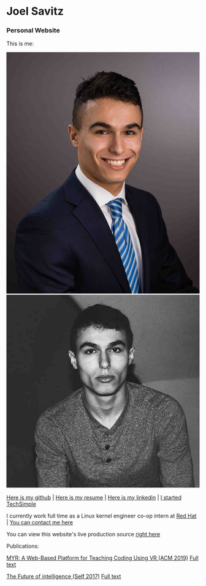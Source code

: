 # Joel Savitz
### Personal Website

This is me:

[![oops, the image link is broken!](me25.jpg)](me.jpg)
[![oops, the image link is broken!](also_me25.jpg)](also_me.jpg)

[Here is my github](https://github.com/theyoyojo) | 
[Here is my resume](./resume.pdf) |
[Here is my linkedin](https://www.linkedin.com/in/joelsavitz/) |
[I started TechSimple](http://techsimple.co)

I currently work full time as a Linux kernel engineer co-op intern at [Red Hat](https://redhat.com) | [You can contact me here](mailto:joelsavitz@gmail.com)

You can view this website's live production source [right here](https://github.com/theyoyojo/joelsavitz.com)

Publications:

[MYR: A Web-Based Platform for Teaching Coding Using VR (ACM 2019)](https://dl.acm.org/citation.cfm?id=3287482) [Full text](berns_et_al.pdf)

[The Future of intelligence (Self 2017)](ai.html) [Full text](the_future_of_intelligence.pdf)
